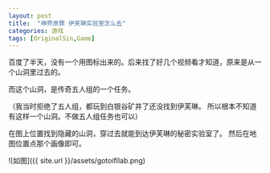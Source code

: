 ```yaml
---
layout: post
title:  "神界原罪 伊芙琳实验室怎么去"
categories: 游戏
tags: [OriginalSin,Game]
---
```



百度了半天，没有一个用图标出来的。后来找了好几个视频看才知道，原来是从一个山洞里过去的。

而这个山洞，是传奇五人组的一个任务。

（我当时拒绝了五人组，都玩到白银谷矿井了还没找到伊芙琳。
所以根本不知道有这样一个山洞。不做五人组任务也可以）

在图上位置找到隐藏的山洞，穿过去就能到达伊芙琳的秘密实验室了。
然后在地图位置点那个画像即可。

![如图]({{ site.url }}/assets/gotoifllab.png)